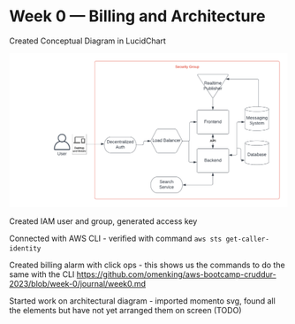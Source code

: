 # Week 0 — Billing and Architecture

Created Conceptual Diagram in LucidChart

![Conceptual Diagram](CruddurConceptualDiagram.png "Conceptual Diagram")

Created IAM user and group, generated access key

Connected with AWS CLI - verified with command `aws sts get-caller-identity`

Created billing alarm with click ops - this shows us the commands to do the same with the CLI https://github.com/omenking/aws-bootcamp-cruddur-2023/blob/week-0/journal/week0.md

Started work on architectural diagram - imported momento svg, found all the elements but have not yet arranged them on screen (TODO)
